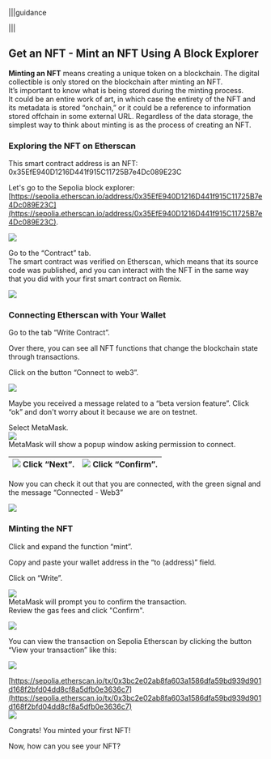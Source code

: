 |||guidance


|||

## Get an NFT \- Mint an NFT Using A Block Explorer


**Minting an NFT** means creating a unique token on a blockchain. The digital collectible is only stored on the blockchain after minting an NFT.   
It’s important to know what is being stored during the minting process.   
It could be an entire work of art, in which case the entirety of the NFT and its metadata is stored “onchain,” or it could be a reference to information stored offchain in some external URL. Regardless of the data storage, the simplest way to think about minting is as the process of creating an NFT.

### Exploring the NFT on Etherscan

This smart contract address is an NFT:  
0x35EfE940D1216D441f915C11725B7e4Dc089E23C

Let's go to the Sepolia block explorer:  
[https://sepolia.etherscan.io/address/0x35EfE940D1216D441f915C11725B7e4Dc089E23C](https://sepolia.etherscan.io/address/0x35EfE940D1216D441f915C11725B7e4Dc089E23C).

![](.guides/img/04/image17.png)

Go to the “Contract” tab.  
The smart contract was verified on Etherscan, which means that its source code was published, and you can interact with the NFT in the same way that you did with your first smart contract on Remix.

![](.guides/img/04/image18.png)

### Connecting Etherscan with Your Wallet

Go to the tab “Write Contract”.

Over there, you can see all NFT functions that change the blockchain state through transactions.

Click on the button “Connect to web3”.

![](.guides/img/04/image19.png)

Maybe you received a message related to a “beta version feature”. Click “ok” and don't worry about it because we are on testnet.

Select MetaMask.  
![](.guides/img/04/image20.png)  
MetaMask will show a popup window asking permission to connect.

| ![](.guides/img/04/image21.png) Click “Next”. | ![](.guides/img/04/image22.png) Click “Confirm”. |
| :---- | :---- |

Now you can check it out that you are connected, with the green signal and the message “Connected \- Web3”

![](.guides/img/04/image23.png)

### Minting the NFT

Click and expand the function “mint”.

Copy and paste your wallet address in the “to (address)”  field.

Click on “Write”.

![](.guides/img/04/image24.png)  
MetaMask will prompt you to confirm the transaction.   
Review the gas fees and click "Confirm".

![](.guides/img/04/image25.png)

You can view the transaction on Sepolia Etherscan by clicking the button “View your transaction” like this:

![](.guides/img/04/image26.png)

[https://sepolia.etherscan.io/tx/0x3bc2e02ab8fa603a1586dfa59bd939d901d168f2bfd04dd8cf8a5dfb0e3636c7](https://sepolia.etherscan.io/tx/0x3bc2e02ab8fa603a1586dfa59bd939d901d168f2bfd04dd8cf8a5dfb0e3636c7)  
![](.guides/img/04/image27.png)

Congrats\! You minted your first NFT\!

Now, how can you see your NFT?
